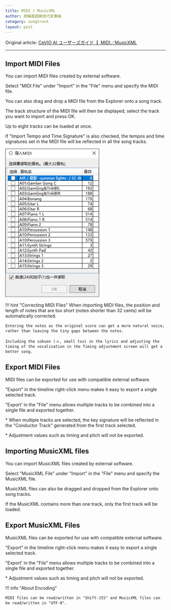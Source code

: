 ```yaml
---
title: MIDI / MusicXML
author: 夜輪風超絶技巧変奏曲
category: songtrack
layout: post
---
```

Original article: [CeVIO AI ユーザーズガイド ┃ MIDI／MusicXML](https://cevio.jp/guide/cevio_ai/songtrack/fileimport/)

---

## Import MIDI Files

You can import MIDI files created by external software.

Select "MIDI File" under "Import" in the "File" menu and specify the MIDI file.

You can also drag and drop a MIDI file from the Explorer onto a song track.

The track structure of the MIDI file will then be displayed, select the track you want to import and press OK.

Up to eight tracks can be loaded at once.

If "Import Tempo and Time Signature" is also checked, the tempos and time signatures set in the MIDI file will be reflected in all the song tracks.

![import midi](images/fileimport_1.png)

!!! hint "Correcting MIDI Files"
    When importing MIDI files, the position and length of notes that are too short (notes shorter than 32 cents) will be automatically corrected.

    Entering the notes as the original score can get a more natural voice, rather than leaving the tiny gaps between the notes.

    Including the sokuon (っ, small tsu) in the lyrics and adjusting the timing of the vocalisation in the Timing adjustment screen will get a better song.

## Export MIDI Files

MIDI files can be exported for use with compatible external software.

"Export" in the timeline right-click menu makes it easy to export a single selected track.

"Export' in the "File" menu allows multiple tracks to be combined into a single file and exported together.

\* When multiple tracks are selected, the key signature will be reflected in the "Conductor Track" generated from the first track selected.

\* Adjustment values such as timing and pitch will not be exported.

## Importing MusicXML files

You can import MusicXML files created by external software.

Select "MusicXML File" under "Import" in the "File" menu and specify the MusicXML file.

MusicXML files can also be dragged and dropped from the Explorer onto song tracks.

If the MusicXML contains more than one track, only the first track will be loaded.

## Export MusicXML Files

MusicXML files can be exported for use with compatible external software.

"Export" in the timeline right-click menu makes it easy to export a single selected track.

"Export' in the "File" menu allows multiple tracks to be combined into a single file and exported together.

\* Adjustment values such as timing and pitch will not be exported.

!!! info "About Encoding"

    MIDI files can be read/written in "Shift-JIS" and MusicXML files can be read/written in "UTF-8".
